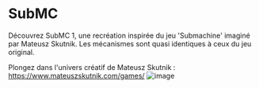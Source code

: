 # SubMC
Découvrez SubMC 1, une recréation inspirée du jeu 'Submachine' imaginé par Mateusz Skutnik.
Les mécanismes sont quasi identiques à ceux du jeu original.

Plongez dans l'univers créatif de Mateusz Skutnik : https://www.mateuszskutnik.com/games/
![image](https://github.com/HyenaWave/SubMC/assets/71622536/11bad1bf-7adc-48a1-be04-f20b176c4d0d)
